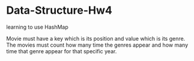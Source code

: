 # Data-Structure-Hw4
learning to use HashMap 

Movie must have a key which is its position and value which is its genre.
The movies must count how many time the genres appear and how many time that genre appear for that specific year.
